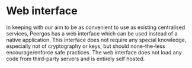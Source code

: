 # Web interface

In keeping with our aim to be as convenient to use as existing centralised services, Peergos has a web interface which can be used instead of a native application. This interface does not require any special knowledge, especially not of cryptography or keys, but should none-the-less encourage/enforce safe practices. The web interface does not load any code from third-party servers and is entirely self hosted. 